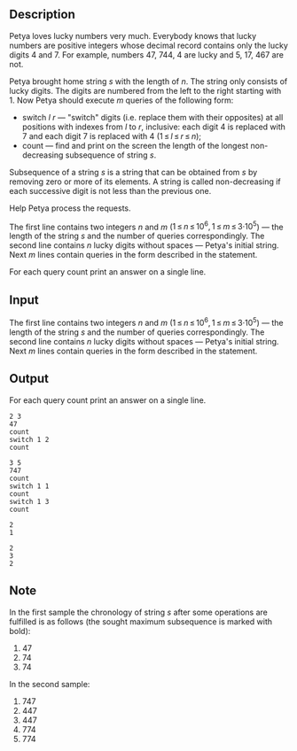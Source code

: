 ## Description

<div><p><span class="tex-font-style-underline">Petya loves lucky numbers very much. Everybody knows that lucky numbers are positive integers whose decimal record contains only the lucky digits <span class="tex-font-style-bf">4</span> and <span class="tex-font-style-bf">7</span>. For example, numbers <span class="tex-font-style-bf">47</span>, <span class="tex-font-style-bf">744</span>, <span class="tex-font-style-bf">4</span> are lucky and <span class="tex-font-style-bf">5</span>, <span class="tex-font-style-bf">17</span>, <span class="tex-font-style-bf">467</span> are not.</span></p><p>Petya brought home string <span class="tex-span"><i>s</i></span> with the length of <span class="tex-span"><i>n</i></span>. The string only consists of lucky digits. The digits are numbered from the left to the right starting with <span class="tex-span">1</span>. Now Petya should execute <span class="tex-span"><i>m</i></span> queries of the following form:</p><ul> <li> <span class="tex-font-style-underline">switch <span class="tex-span"><i>l</i></span> <span class="tex-span"><i>r</i></span></span> — "switch" digits (i.e. replace them with their opposites) at all positions with indexes from <span class="tex-span"><i>l</i></span> to <span class="tex-span"><i>r</i></span>, inclusive: each digit <span class="tex-span">4</span> is replaced with <span class="tex-span">7</span> and each digit <span class="tex-span">7</span> is replaced with <span class="tex-span">4</span> <span class="tex-span">(1 ≤ <i>l</i> ≤ <i>r</i> ≤ <i>n</i>)</span>; </li><li> <span class="tex-font-style-underline">count</span> — find and print on the screen the length of the longest non-decreasing subsequence of string <span class="tex-span"><i>s</i></span>. </li></ul><p>Subsequence of a string <span class="tex-span"><i>s</i></span> is a string that can be obtained from <span class="tex-span"><i>s</i></span> by removing zero or more of its elements. A string is called non-decreasing if each successive digit is not less than the previous one.</p><p>Help Petya process the requests.</p></div><div class="input-specification"><p>The first line contains two integers <span class="tex-span"><i>n</i></span> and <span class="tex-span"><i>m</i></span> (<span class="tex-span">1 ≤ <i>n</i> ≤ 10<sup class="upper-index">6</sup>, 1 ≤ <i>m</i> ≤ 3·10<sup class="upper-index">5</sup></span>) — the length of the string <span class="tex-span"><i>s</i></span> and the number of queries correspondingly. The second line contains <span class="tex-span"><i>n</i></span> lucky digits without spaces — Petya's initial string. Next <span class="tex-span"><i>m</i></span> lines contain queries in the form described in the statement.</p></div><div class="output-specification"><p>For each query <span class="tex-font-style-underline">count</span> print an answer on a single line.</p></div>

## Input

<p>The first line contains two integers <span class="tex-span"><i>n</i></span> and <span class="tex-span"><i>m</i></span> (<span class="tex-span">1 ≤ <i>n</i> ≤ 10<sup class="upper-index">6</sup>, 1 ≤ <i>m</i> ≤ 3·10<sup class="upper-index">5</sup></span>) — the length of the string <span class="tex-span"><i>s</i></span> and the number of queries correspondingly. The second line contains <span class="tex-span"><i>n</i></span> lucky digits without spaces — Petya's initial string. Next <span class="tex-span"><i>m</i></span> lines contain queries in the form described in the statement.</p>

## Output

<p>For each query <span class="tex-font-style-underline">count</span> print an answer on a single line.</p>





```input1
2 3
47
count
switch 1 2
count

```




```input2
3 5
747
count
switch 1 1
count
switch 1 3
count

```




```output1
2
1

```




```output2
2
3
2

```



## Note

<p>In the first sample the chronology of string <span class="tex-span"><i>s</i></span> after some operations are fulfilled is as follows (the sought maximum subsequence is marked with <span class="tex-font-style-bf">bold</span>): </p><ol> <li> <span class="tex-font-style-bf">47</span> </li><li> 74 </li><li> <span class="tex-font-style-bf">7</span>4 </li></ol> In the second sample: <ol> <li> 7<span class="tex-font-style-bf">47</span> </li><li> 447 </li><li> <span class="tex-font-style-bf">447</span> </li><li> 774 </li><li> <span class="tex-font-style-bf">77</span>4 </li></ol>

